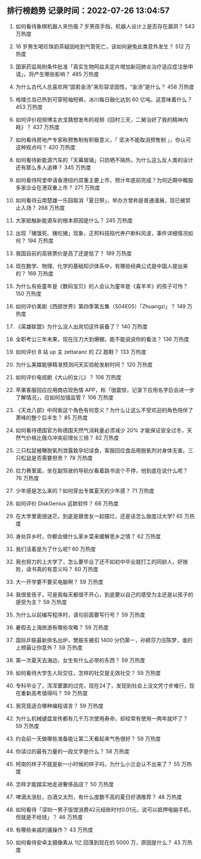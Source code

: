 
## 排行榜趋势 记录时间：2022-07-26 13:04:57
  
  1. 如何看待象棋机器人夹伤俄 7 岁男孩手指，机器人设计上是否存在漏洞？ 543 万热度
    
  2. 16 岁男生喝珍珠奶茶疑因呛到气管死亡，该如何避免此类意外发生？ 512 万热度
    
  3. 国家药监局附条件批准「真实生物阿兹夫定片增加新冠肺炎治疗适应症注册申请」，将产生哪些影响？ 485 万热度
    
  4. 为什么古代人总喜欢用“固若金汤”来形容坚固性，“金汤”是什么？ 458 万热度
    
  5. 格陵兰岛已热到可穿短袖短裤，冰川每日融化达到 60 亿吨，这意味着什么？ 453 万热度
    
  6. 如何评价视频博主衣戈猜想发布的视频《回村三天，二舅治好了我的精神内耗》？ 437 万热度
    
  7. 如何看待房地产专家称预售制有积极意义，「 坚决不能取消预售制 」，你认可这种观点吗？ 420 万热度
    
  8. 如何看待新能源汽车的「天幕玻璃」只防晒不隔热，为什么这么反人类的设计还有那么多人追捧？ 345 万热度
    
  9. 如何看待阿里申请香港纽约双重主要上市，预计年底前完成？为何近期中概股多家企业在港双重上市？ 271 万热度
    
  10. 如何看待云南楚雄一乐园取消「夏日祭」，举办方曾称是普通漫展，现已被禁止入场？ 268 万热度
    
  11. 大家抵触新能源车的根本原因是什么？ 245 万热度
    
  12. 出现「猪饿死、猪吃猪」现象，正邦科技陷代养户断料风波，事件详细情况如何？ 194 万热度
    
  13. 我国目前的高铁票价是高了还是低了？ 189 万热度
    
  14. 现在数学、物理、化学的基础知识体系中，有哪些经典公式是中国人提出来的？ 169 万热度
    
  15. 为什么有些童年是《数码宝贝》的人会认为童年是《喜羊羊》的孩子可怜？ 150 万热度
    
  16. 如何评价美剧《西部世界》第四季第五集（S04E05）「Zhuangzi」？ 149 万热度
    
  17. 《英雄联盟》为什么没人出岚切这件装备了？ 140 万热度
    
  18. 全职考公三年未果，现在压力大到爆棚，能不能说说你的看法？ 136 万热度
    
  19. 如何评价 B 站 up 主 zettaranc 的 Z2 跑鞋？ 133 万热度
    
  20. 为什么美媒能够精准预测问天实验舱发射时间？ 120 万热度
    
  21. 如何评价电视剧《大山的女儿》？ 106 万热度
    
  22. 苹果客服回应应用商店现色情 APP，称「很震惊，记录下应用名字后会进一步了解情况」，应如何加强监管？ 106 万热度
    
  23. 《天龙八部》中阿紫这个角色有何意义？为什么让这么不受欢迎的角色陪伴了萧峰的整个后半生？ 85 万热度
    
  24. 如何看待德国官方称德国天然气消耗量必须减少 20% 才能保证安全过冬，天然气价格比俄乌冲突前增长三倍？ 82 万热度
    
  25. 三只松鼠被曝脱氧剂泄露致孕妇误食，客服回应食品用脱氧剂对身体无害。三只松鼠是否需要担责？ 78 万热度
    
  26. 拉力赛里面，坐在副驾驶的导航仪看着路书说个不停，他到底在说什么呢？ 76 万热度
    
  27. 少年感是怎么来的？如何穿出专属夏天的少年感？ 71 万热度
    
  28. 如何评价 DiskGenius 这款软件？ 68 万热度
    
  29. 在大学里面很迷茫，到底是跟舍友一起摆烂，还是该怎么做度过大学? 65 万热度
    
  30. 身处异乡时，你都会做什么家乡菜来缓解思乡之情？ 62 万热度
    
  31. 我们活着是为了什么呢? 60 万热度
    
  32. 我也努力的上大学了，怎么要毕业了还不如初中毕业就打工的同龄人，好挫败，读书真的有意义吗？ 60 万热度
    
  33. 大一开学要不要买电脑啊？ 59 万热度
    
  34. 我很爱孩子，可是我每天都很不开心，到底要以自己的感受为主还是以孩子的感受为主？ 59 万热度
    
  35. 为什么以前编写程序时，语句前面要写行号？ 59 万热度
    
  36. 暑假去上海旅游有哪些攻略？ 59 万热度
    
  37. 国际乒联最新排名出炉，樊振东被扣 1400 分仍第一，孙颖莎力压陈梦，谁的上榜最让你意外？ 59 万热度
    
  38. 第一次夏天去海边，女生有什么必带的东西？ 59 万热度
    
  39. 如何看待大学生人际交往，怎样的社交是无效社交？ 59 万热度
    
  40. 专科毕业了，浑浑噩噩的过完，现在24了，发现到社会上没文凭寸步难行，现在重新高考值得吗？ 59 万热度
    
  41. 我究竟适合哪种编程语言？ 59 万热度
    
  42. 为什么机械键盘宣传都有几千万次使用寿命，却经常有使用一两年就坏了？ 59 万热度
    
  43. 约会前一天做哪些准备能让第二天看起来气色很好？ 59 万热度
    
  44. 你读过的最有力量的一段文字是什么？ 58 万热度
    
  45. 柯南的样子不就是新一小时候的样子吗，为什么小兰会认不出来了？ 55 万热度
    
  46. 怎样才能踏实地走进奢侈品店？ 50 万热度
    
  47. 啤酒太涨肚，白酒又太烈，有什么度数不高的夏日好酒推荐？ 48 万热度
    
  48. 如何看待「深圳一男子饭馆消费42元结账时付0.01元，说可以抵押电脑手机，但就是不给钱」？ 46 万热度
    
  49. 有哪些亲戚的骚操作？ 43 万热度
    
  50. 如何看待安卓主摄像素从 1亿 回落到现在的 5000 万，原因是什么？ 43 万热度
    